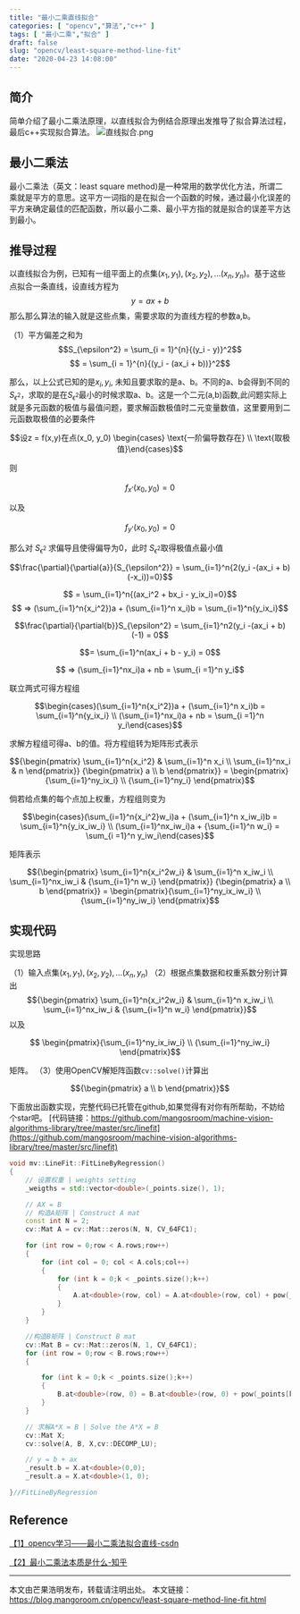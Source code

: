```yaml
---
title: "最小二乘直线拟合"
categories: [ "opencv","算法","c++" ]
tags: [ "最小二乘","拟合" ]
draft: false
slug: "opencv/least-square-method-line-fit"
date: "2020-04-23 14:08:00"
---
```


## 简介

简单介绍了最小二乘法原理，以直线拟合为例结合原理出发推导了拟合算法过程，最后c++实现拟合算法。
![直线拟合.png][1]

## 最小二乘法

最小二乘法（英文：least square method)是一种常用的数学优化方法，所谓二乘就是平方的意思。这平方一词指的是在拟合一个函数的时候，通过最小化误差的平方来确定最佳的匹配函数，所以最小二乘、最小平方指的就是拟合的误差平方达到最小。


## 推导过程

以直线拟合为例，已知有一组平面上的点集$(x_1, y_1), (x_2,y_2),...(x_n,y_n)$。基于这些点拟合一条直线，设直线方程为
$$y = ax + b$$
那么那么算法的输入就是这些点集，需要求取的为直线方程的参数a,b。

（1）平方偏差之和为
$$S_{\epsilon^2} = \sum_{i = 1}^{n}{(y_i - y)}^2$$
$$ = \sum_{i = 1}^{n}{(y_i - (ax_i + b))}^2$$

那么，以上公式已知的是$x_i, y_i$, 未知且要求取的是a、b。不同的a、b会得到不同的$S_{\epsilon^2}$，求取的是在$S_{\epsilon^2}$最小的时候求取a、b。这是一个二元(a,b)函数,此问题实际上就是多元函数的极值与最值问题，要求解函数极值时二元变量数值，这里要用到二元函数取极值的必要条件

$$设z = f(x,y)在点(x_0, y_0) \begin{cases} \text{一阶偏导数存在}   \\ \text{取极值}\end{cases}$$

则

$$f_x^,(x_0,y_0)=0$$

以及

$$f_y^,(x_0,y_0)=0$$

那么对 $S_{\epsilon^2}$ 求偏导且使得偏导为0，此时 $S_{\epsilon^2}$取得极值点最小值

$$\frac{\partial}{\partial{a}}{S_{\epsilon^2}} = \sum_{i=1}^n{2(y_i -(ax_i + b)(-x_i))=0}$$

$$ = \sum_{i=1}^n{(ax_i^2 + bx_i - y_ix_i)=0}$$
$$ => (\sum_{i=1}^n{x_i^2})a + (\sum_{i=1}^n x_i)b = \sum_{i=1}^n{y_ix_i}$$

$$\frac{\partial}{\partial{b}}S_{\epsilon^2} = \sum_{i=1}^n2(y_i -(ax_i + b)(-1) = 0$$

$$= \sum_{i=1}^n(ax_i + b - y_i) = 0$$

$$ => (\sum_{i=1}^nx_i)a + nb = \sum_{i =1}^n y_i$$

联立两式可得方程组

$$\begin{cases}(\sum_{i=1}^n{x_i^2})a + (\sum_{i=1}^n x_i)b = \sum_{i=1}^n{y_ix_i} \\ (\sum_{i=1}^nx_i)a + nb = \sum_{i =1}^n y_i\end{cases}$$

求解方程组可得a、b的值。将方程组转为矩阵形式表示

$${\begin{pmatrix} \sum_{i=1}^n{x_i^2} & \sum_{i=1}^n x_i \\ \sum_{i=1}^nx_i & n \end{pmatrix}} {\begin{pmatrix} a \\ b \end{pmatrix}} = \begin{pmatrix}{\sum_{i=1}^ny_ix_i} \\ {\sum_{i=1}^ny_i} \end{pmatrix}$$

倘若给点集的每个点加上权重，方程组则变为

$$\begin{cases}(\sum_{i=1}^n{x_i^2}w_i)a + (\sum_{i=1}^n x_iw_i)b = \sum_{i=1}^n{y_ix_iw_i} \\ (\sum_{i=1}^nx_iw_i)a + {\sum_{i=1}^n w_i} = \sum_{i =1}^n y_iw_i\end{cases}$$

矩阵表示

$${\begin{pmatrix} \sum_{i=1}^n{x_i^2w_i} & \sum_{i=1}^n x_iw_i \\ \sum_{i=1}^nx_iw_i & {\sum_{i=1}^n w_i} \end{pmatrix}} {\begin{pmatrix} a \\ b \end{pmatrix}} = \begin{pmatrix}{\sum_{i=1}^ny_ix_iw_i} \\ {\sum_{i=1}^ny_iw_i} \end{pmatrix}$$

## 实现代码

实现思路

（1）输入点集$(x_1, y_1), (x_2,y_2),...(x_n,y_n)$
（2）根据点集数据和权重系数分别计算出
$${\begin{pmatrix} \sum_{i=1}^n{x_i^2w_i} & \sum_{i=1}^n x_iw_i \\ \sum_{i=1}^nx_iw_i & {\sum_{i=1}^n w_i} \end{pmatrix}}$$
以及

$$ \begin{pmatrix}{\sum_{i=1}^ny_ix_iw_i} \\ {\sum_{i=1}^ny_iw_i} \end{pmatrix}$$

矩阵。
（3）使用OpenCV解矩阵函数```cv::solve()```计算出

$${\begin{pmatrix} a \\ b \end{pmatrix}}$$


下面放出函数实现，完整代码已托管在github,如果觉得有对你有所帮助，不妨给个star吧。
[代码链接：https://github.com/mangosroom/machine-vision-algorithms-library/tree/master/src/linefit](https://github.com/mangosroom/machine-vision-algorithms-library/tree/master/src/linefit)
```c++
void mv::LineFit::FitLineByRegression()
{
    // 设置权重 | weights setting
    _weigths = std::vector<double>(_points.size(), 1);

    // AX = B
    // 构造A矩阵 | Construct A mat
    const int N = 2;
    cv::Mat A = cv::Mat::zeros(N, N, CV_64FC1);

    for (int row = 0;row < A.rows;row++)
    {
        for (int col = 0; col < A.cols;col++)
        {
            for (int k = 0;k < _points.size();k++)
            {
                A.at<double>(row, col) = A.at<double>(row, col) + pow(_points[k].x, row + col) * _weigths[k];
            }
        }
    }

    //构造B矩阵 | Construct B mat
    cv::Mat B = cv::Mat::zeros(N, 1, CV_64FC1);
    for (int row = 0;row < B.rows;row++)
    {

        for (int k = 0;k < _points.size();k++)
        {
            B.at<double>(row, 0) = B.at<double>(row, 0) + pow(_points[k].x, row)*_points[k].y * _weigths[k];
        }
    }

    // 求解A*X = B | Solve the A*X = B
    cv::Mat X;
    cv::solve(A, B, X,cv::DECOMP_LU);

    // y = b + ax
    _result.b = X.at<double>(0,0);
    _result.a = X.at<double>(1, 0);

}//FitLineByRegression
```

## Reference

[【1】opencv学习——最小二乘法拟合直线-csdn](https://blog.csdn.net/nienelong3319/article/details/80894621)

[【2】最小二乘法本质是什么-知乎](https://www.zhihu.com/question/37031188)

--------

本文由芒果浩明发布，转载请注明出处。
本文链接：https://blog.mangoroom.cn/opencv/least-square-method-line-fit.html

  [1]: https://mangoroom.cn/usr/uploads/2020/04/4227126932.png
